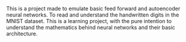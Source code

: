This is a project made to emulate basic feed forward and autoencoder neural networks. To read and understand the handwritten digits in the MNIST dataset. This is a learning project, with the pure intention to understand the mathematics behind neural networks and their basic architecture.
